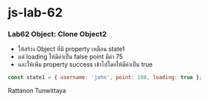 # js-lab-62
### Lab62 Object: Clone Object2
- ให้สร้าง Object ที่มี property เหมือน state1
- แต่ loading ให้มีค่าเป็น false point มีค่า 75
- และให้เพิ่ม property success เข้าไปโดยให้มีค่าเป็น true

```JavaScript
const state1 = { username: 'john', point: 100, loading: true };
```
Rattanon Tunwittaya
